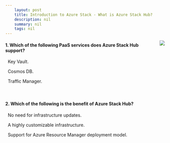 ```yaml
---
    layout: post
    title: Introduction to Azure Stack - What is Azure Stack Hub?
    description: nil
    summary: nil
    tags: nil
---
```



 <a target="_blank" href="https://docs.microsoft.com/en-us/learn/modules/intro-to-azure-stack/3-azure-stack-hub/"><i class="fas fa-external-link-alt"></i> </a>
 <img align="right" src="https://docs.microsoft.com/en-us/learn/achievements/intro-to-azure-stack.svg">
####  1. Which of the following PaaS services does Azure Stack Hub support?


<i class='fas fa-check-square' style='color: Dodgerblue;'></i> &nbsp;&nbsp;Key Vault.

<i class='far fa-square'></i> &nbsp;&nbsp;Cosmos DB.

<i class='far fa-square'></i> &nbsp;&nbsp;Traffic Manager.
<br />
<br />
<br />

####  2. Which of the following is the benefit of Azure Stack Hub?


<i class='far fa-square'></i> &nbsp;&nbsp;No need for infrastructure updates.

<i class='far fa-square'></i> &nbsp;&nbsp;A highly customizable infrastructure.

<i class='fas fa-check-square' style='color: Dodgerblue;'></i> &nbsp;&nbsp;Support for Azure Resource Manager deployment model.
<br />
<br />
<br />
